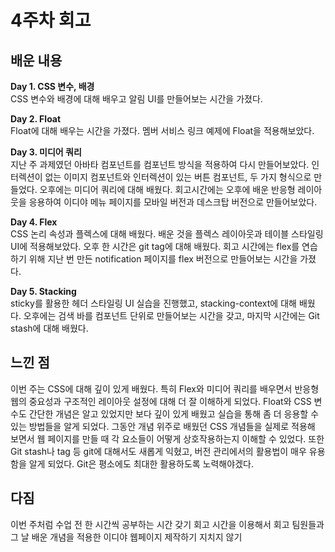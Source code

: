 # 4주차 회고

## 배운 내용

**Day 1. CSS 변수, 배경**  
CSS 변수와 배경에 대해 배우고 알림 UI를 만들어보는 시간을 가졌다.

**Day 2. Float**  
Float에 대해 배우는 시간을 가졌다. 멤버 서비스 링크 예제에 Float을 적용해보았다.

**Day 3. 미디어 쿼리**  
지난 주 과제였던 아바타 컴포넌트를 컴포넌트 방식을 적용하여 다시 만들어보았다. 인터렉션이 없는 이미지 컴포넌트와 인터렉션이 있는 버튼 컴포넌트, 두 가지 형식으로 만들었다. 오후에는 미디어 쿼리에 대해 배웠다. 회고시간에는 오후에 배운 반응형 레이아웃을 응용하여 이디야 메뉴 페이지를 모바일 버전과 데스크탑 버전으로 만들어보았다.

**Day 4. Flex**  
CSS 논리 속성과 플렉스에 대해 배웠다. 배운 것을 플렉스 레이아웃과 테이블 스타일링 UI에 적용해보았다. 오후 한 시간은 git tag에 대해 배웠다. 회고 시간에는 flex를 연습하기 위해 지난 번 만든 notification 페이지를 flex 버전으로 만들어보는 시간을 가졌다.

**Day 5. Stacking**  
sticky를 활용한 헤더 스타일링 UI 실습을 진행했고, stacking-context에 대해 배웠다. 오후에는 검색 바를 컴포넌트 단위로 만들어보는 시간을 갖고, 마지막 시간에는 Git stash에 대해 배웠다.

## 느낀 점

이번 주는 CSS에 대해 깊이 있게 배웠다. 특히 Flex와 미디어 쿼리를 배우면서 반응형 웹의 중요성과 구조적인 레이아웃 설정에 대해 더 잘 이해하게 되었다.
Float와 CSS 변수도 간단한 개념은 알고 있었지만 보다 깊이 있게 배웠고 실습을 통해 좀 더 응용할 수 있는 방법들을 알게 되었다. 그동안 개념 위주로 배웠던 CSS 개념들을 실제로 적용해 보면서 웹 페이지를 만들 때 각 요소들이 어떻게 상호작용하는지 이해할 수 있었다. 또한 Git stash나 tag 등 git에 대해서도 새롭게 익혔고, 버전 관리에서의 활용법이 매우 유용함을 알게 되었다. Git은 평소에도 최대한 활용하도록 노력해야겠다.

## 다짐

이번 주처럼 수업 전 한 시간씩 공부하는 시간 갖기
회고 시간을 이용해서 회고 팀원들과 그 날 배운 개념을 적용한 이디야 웹페이지 제작하기
지치지 않기
